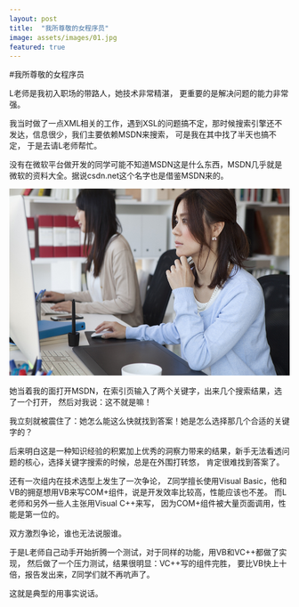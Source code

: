 ```yaml
---
layout: post
title:  "我所尊敬的女程序员"
image: assets/images/01.jpg
featured: true
---
```

#我所尊敬的女程序员

L老师是我初入职场的带路人，她技术非常精湛， 更重要的是解决问题的能力非常强。



我当时做了一点XML相关的工作，遇到XSL的问题搞不定，那时候搜索引擎还不发达，信息很少，我们主要依赖MSDN来搜索， 可是我在其中找了半天也搞不定， 于是去请L老师帮忙。

   

没有在微软平台做开发的同学可能不知道MSDN这是什么东西，MSDN几乎就是微软的资料大全。据说csdn.net这个名字也是借鉴MSDN来的。 


![002](../assets/images/01.jpg)

她当着我的面打开MSDN，在索引页输入了两个关键字，出来几个搜索结果，选了一个打开， 然后对我说：这不就是嘛！



我立刻就被震住了：她怎么能这么快就找到答案！她是怎么选择那几个合适的关键字的？  



后来明白这是一种知识经验的积累加上优秀的洞察力带来的结果，新手无法看透问题的核心，选择关键字搜索的时候，总是在外围打转悠， 肯定很难找到答案了。



还有一次组内在技术选型上发生了一次争论， Z同学擅长使用Visual Basic，他和VB的拥趸想用VB来写COM+组件，说是开发效率比较高，性能应该也不差。  而L老师和另外一些人主张用Visual C++来写， 因为COM+组件被大量页面调用，性能是第一位的。



双方激烈争论，谁也无法说服谁。



于是L老师自己动手开始折腾一个测试，对于同样的功能，用VB和VC++都做了实现， 然后做了一个压力测试，结果很明显：VC++写的组件完胜， 要比VB快上十倍，报告发出来，Z同学们就不再吭声了。



这就是典型的用事实说话。

